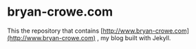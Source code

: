 bryan-crowe.com
===============

This the repository that contains [http://www.bryan-crowe.com](http://www.bryan-crowe.com)
, my blog built with Jekyll.
